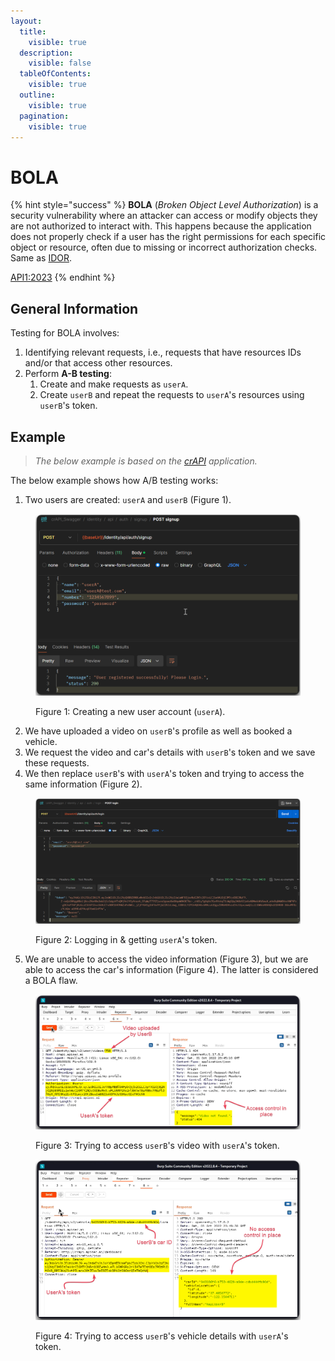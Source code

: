 ```yaml
---
layout:
  title:
    visible: true
  description:
    visible: false
  tableOfContents:
    visible: true
  outline:
    visible: true
  pagination:
    visible: true
---
```


# BOLA

{% hint style="success" %}
**BOLA** (_Broken Object Level Authorization_) is a security vulnerability where an attacker can access or modify objects they are not authorized to interact with. This happens because the application does not properly check if a user has the right permissions for each specific object or resource, often due to missing or incorrect authorization checks. Same as [IDOR](../../../web/authorization/idor-bola.md).

[API1:2023](https://owasp.org/API-Security/editions/2023/en/0xa1-broken-object-level-authorization/)
{% endhint %}

## General Information

Testing for BOLA involves:

1. Identifying relevant requests, i.e., requests that have resources IDs and/or that access other resources.
2. Perform **A-B testing**:
   1. Create and make requests as `userA`.&#x20;
   2. Create `userB` and repeat the requests to `userA`'s resources using `userB`'s token.

## Example

> _The below example is based on the_ [_crAPI_](https://github.com/OWASP/crAPI) _application._

The below example shows how A/B testing works:

1. Two users are created: `userA` and `userB` (Figure 1).

<figure><img src="../../../../.gitbook/assets/bola_1.png" alt="" width="563"><figcaption><p>Figure 1: Creating a new user account (<code>userA</code>).</p></figcaption></figure>

2. We have uploaded a video on `userB`'s profile as well as booked a vehicle.
3. We request the video and car's details with `userB`'s token and we save these requests.
4. We then replace `userB`'s with `userA`'s token and trying to access the same information (Figure 2).

<figure><img src="../../../../.gitbook/assets/bola_2.png" alt="" width="563"><figcaption><p>Figure 2: Logging in &#x26; getting <code>userA</code>'s token.</p></figcaption></figure>

5. We are unable to access the video information (Figure 3), but we are able to access the car's information (Figure 4). The latter is considered a BOLA flaw.

<figure><img src="../../../../.gitbook/assets/bola_3.png" alt=""><figcaption><p>Figure 3: Trying to access <code>userB</code>'s video with <code>userA</code>'s token.</p></figcaption></figure>

<figure><img src="../../../../.gitbook/assets/bola_4.png" alt=""><figcaption><p>Figure 4: Trying to access <code>userB</code>'s vehicle details with <code>userA</code>'s token.</p></figcaption></figure>
